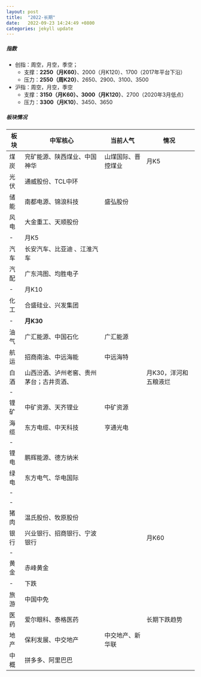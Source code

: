 ```yaml
---
layout: post
title:  "2022-长期"
date:   2022-09-23 14:24:49 +0800
categories: jekyll update
---
```

##### 指数

- 创指：周空，月空，季空；
    - 支撑：**2250（月K60）**、2000（月K120）、1700（2017年平台下沿）
    - 压力：**2550（周K20）**、2650、2900、3100、3500
- 沪指：周空，月空，季空
    - 支撑：**3150（月K60）、3000（月K120）**、2700（2020年3月低点）
    - 压力：**3300（月K10）**、3450、3650

##### 板块情况

板块|中军核心|当前人气|情况
-|-|-|-
煤炭|兖矿能源、陕西煤业、中国神华|山煤国际、晋控煤业|月K5
光伏|通威股份、TCL中环 |
储能|南都电源、锦浪科技|盛弘股份
风电|大金重工、天顺股份|
-|月K5
汽车|长安汽车、比亚迪  、江淮汽车|
汽配|广东鸿图、均胜电子|
-|月K10
化工|合盛硅业、兴发集团|
-|**月K30**
油气|广汇能源、中国石化|广汇能源
航运|招商南油、中远海能|中远海特
白酒|山西汾酒、泸州老窖、贵州茅台；古井贡酒、||月K30，洋河和五粮液烂
-|
锂矿|中矿资源、天齐锂业|中矿资源
海缆|东方电缆、中天科技|亨通光电
-|
锂电|鹏辉能源、德方纳米|
绿电|东方电气、华电国际|
-|
-|
猪肉|温氏股份、牧原股份|
银行|兴业银行、招商银行、宁波银行||月K60
-|
黄金|赤峰黄金
-|下跌
旅游|中国中免
医药|爱尔眼科、泰格医药||长期下跌趋势
地产|保利发展、中交地产|中交地产、新华联
中概|拼多多、阿里巴巴|
